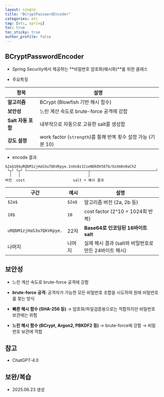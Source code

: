 ```yaml
---
layout: single
title: "BCryptPasswordEncoder"
categories: etc
tag: [etc, spring]
toc: true
toc_sticky: true
author_profile: false
---
```

## BCryptPasswordEncoder

* Spring Security에서 제공하는 **비밀번호 암호화(해시화)**를 위한 클래스

* 주요특징

| 항목               | 설명                                                         |
| ------------------ | ------------------------------------------------------------ |
| **알고리즘**       | BCrypt (Blowfish 기반 해시 함수)                             |
| **보안성**         | 느린 계산 속도로 brute-force 공격에 강함                     |
| **Salt 자동 포함** | 내부적으로 자동으로 고유한 salt를 생성함                     |
| **강도 설정**      | work factor (`strength`)를 통해 반복 횟수 설정 가능 (기본 10) |

* encode 결과

```
$2a$10$uRQbM1zjHaS3u7QkVKpye.1nUv8z1CseNOkOVS6Tb/OzXm6n0aCh2
 └┬┘ └┬┘ └────────────────────────────┬──────────────────────────────┘
  │   │                               │
버전  cost                      salt + 해시 결과
```

| 구간                     | 예시   | 설명                                                  |
| ------------------------ | ------ | ----------------------------------------------------- |
| `$2a$`                   | `$2a$` | 알고리즘 버전 (2a, 2b 등)                             |
| `10$`                    | `10`   | cost factor (2^10 = 1024회 반복)                      |
| `uRQbM1zjHaS3u7QkVKpye.` | 22자   | **Base64로 인코딩된 16바이트 salt**                   |
| 나머지                   | 나머지 | 실제 해시 결과 (salt와 비밀번호로 만든 24바이트 해시) |



## 보안성

* 느린 계산 속도로 brute-force 공격에 강함
* **brute-force 공격**: 공격자가 가능한 모든 비밀번호 조합을 시도하여 원래 비밀번호를 찾는 방식

* **빠른 해시 함수 (SHA-256 등)** → 암호화/파일검증용으로는 적합하지만 비밀번호 보관에는 위험
* **느린 해시 함수 (BCrypt, Argon2, PBKDF2 등)** → brute-force에 강함 → 비밀번호 보관에 적합



## 참고

* ChatGPT-4.0



## 보완/복습

* 2025.06.23 생성

